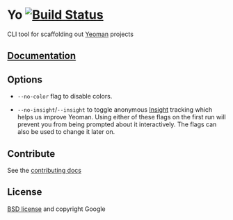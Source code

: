 # Yo [![Build Status](https://secure.travis-ci.org/yeoman/yo.png?branch=master)](http://travis-ci.org/yeoman/yo)

CLI tool for scaffolding out [Yeoman](https://github.com/yeoman/yeoman) projects

## [Documentation](https://github.com/yeoman/yeoman/wiki)


## Options

- `--no-color` flag to disable colors.

- `--no-insight`/`--insight` to toggle anonymous [Insight](https://github.com/yeoman/insightb) tracking which helps us improve Yeoman. Using either of these flags on the first run will prevent you from being prompted about it interactively. The flags can also be used to change it later on.


## Contribute

See the [contributing docs](https://github.com/yeoman/yeoman/blob/master/contributing.md)


## License

[BSD license](http://opensource.org/licenses/bsd-license.php) and copyright Google
